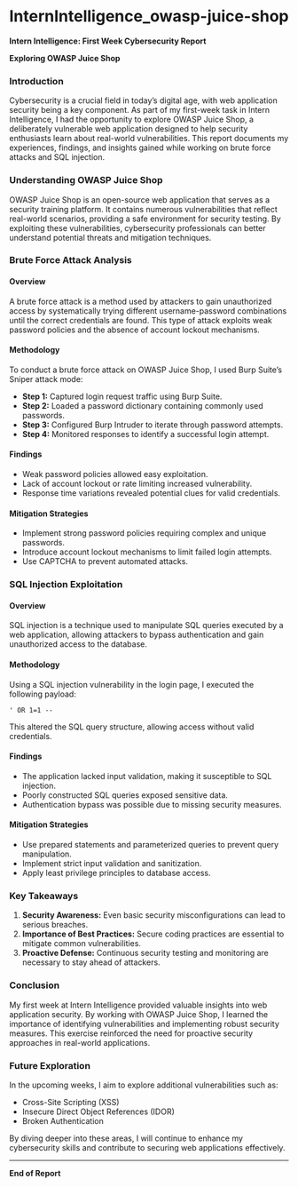 # InternIntelligence_owasp-juice-shop
**Intern Intelligence: First Week Cybersecurity Report**

**Exploring OWASP Juice Shop**

### **Introduction**
Cybersecurity is a crucial field in today’s digital age, with web application security being a key component. As part of my first-week task in Intern Intelligence, I had the opportunity to explore OWASP Juice Shop, a deliberately vulnerable web application designed to help security enthusiasts learn about real-world vulnerabilities. This report documents my experiences, findings, and insights gained while working on brute force attacks and SQL injection.

### **Understanding OWASP Juice Shop**
OWASP Juice Shop is an open-source web application that serves as a security training platform. It contains numerous vulnerabilities that reflect real-world scenarios, providing a safe environment for security testing. By exploiting these vulnerabilities, cybersecurity professionals can better understand potential threats and mitigation techniques.

### **Brute Force Attack Analysis**
#### **Overview**
A brute force attack is a method used by attackers to gain unauthorized access by systematically trying different username-password combinations until the correct credentials are found. This type of attack exploits weak password policies and the absence of account lockout mechanisms.

#### **Methodology**
To conduct a brute force attack on OWASP Juice Shop, I used Burp Suite’s Sniper attack mode:
- **Step 1:** Captured login request traffic using Burp Suite.
- **Step 2:** Loaded a password dictionary containing commonly used passwords.
- **Step 3:** Configured Burp Intruder to iterate through password attempts.
- **Step 4:** Monitored responses to identify a successful login attempt.

#### **Findings**
- Weak password policies allowed easy exploitation.
- Lack of account lockout or rate limiting increased vulnerability.
- Response time variations revealed potential clues for valid credentials.

#### **Mitigation Strategies**
- Implement strong password policies requiring complex and unique passwords.
- Introduce account lockout mechanisms to limit failed login attempts.
- Use CAPTCHA to prevent automated attacks.

### **SQL Injection Exploitation**
#### **Overview**
SQL injection is a technique used to manipulate SQL queries executed by a web application, allowing attackers to bypass authentication and gain unauthorized access to the database.

#### **Methodology**
Using a SQL injection vulnerability in the login page, I executed the following payload:
```
' OR 1=1 --
```
This altered the SQL query structure, allowing access without valid credentials.

#### **Findings**
- The application lacked input validation, making it susceptible to SQL injection.
- Poorly constructed SQL queries exposed sensitive data.
- Authentication bypass was possible due to missing security measures.

#### **Mitigation Strategies**
- Use prepared statements and parameterized queries to prevent query manipulation.
- Implement strict input validation and sanitization.
- Apply least privilege principles to database access.

### **Key Takeaways**
1. **Security Awareness:** Even basic security misconfigurations can lead to serious breaches.
2. **Importance of Best Practices:** Secure coding practices are essential to mitigate common vulnerabilities.
3. **Proactive Defense:** Continuous security testing and monitoring are necessary to stay ahead of attackers.

### **Conclusion**
My first week at Intern Intelligence provided valuable insights into web application security. By working with OWASP Juice Shop, I learned the importance of identifying vulnerabilities and implementing robust security measures. This exercise reinforced the need for proactive security approaches in real-world applications.

### **Future Exploration**
In the upcoming weeks, I aim to explore additional vulnerabilities such as:
- Cross-Site Scripting (XSS)
- Insecure Direct Object References (IDOR)
- Broken Authentication

By diving deeper into these areas, I will continue to enhance my cybersecurity skills and contribute to securing web applications effectively.

---
**End of Report**

